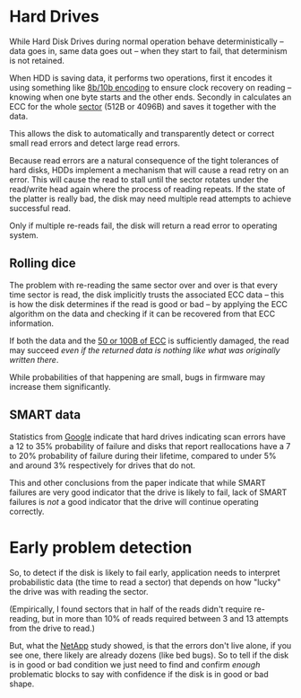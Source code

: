 # Hard Drives

While Hard Disk Drives during normal operation behave deterministically –
data goes in, same data goes out – when they start to fail, that determinism
is not retained.

When HDD is saving data, it performs two operations, first it encodes it
using something like
[8b/10b encoding](https://en.wikipedia.org/wiki/8b/10b_encoding) to ensure
clock recovery on reading – knowing when one byte starts and the other ends.
Secondly in calculates an ECC for the whole
[sector](https://en.wikipedia.org/wiki/Disk_sector) (512B or 4096B)
and saves it together with the data.

This allows the disk to automatically and transparently detect or correct
small read errors and detect large read errors.

Because read errors are a natural consequence of the tight tolerances of
hard disks, HDDs implement a mechanism that will cause a read retry on an
error. This will cause the read to stall until the sector rotates under the
read/write head again where the process of reading repeats.
If the state of the platter is really bad, the disk may need multiple read
attempts to achieve successful read.

Only if multiple re-reads fail, the disk will return a read error to operating
system.

## Rolling dice

The problem with re-reading the same sector over and over is that every time
sector is read, the disk implicitly trusts the associated ECC data – this is
how the disk determines if the read is good or bad – by applying the ECC
algorithm on the data and checking if it can be recovered from that ECC
information.

If both the data and the
[50 or 100B of ECC](https://www.seagate.com/tech-insights/advanced-format-4k-sector-hard-drives-master-ti/)
is sufficiently damaged, the read may succeed _even if the returned data
is nothing like what was originally written there_.

While probabilities of that happening are small, bugs in firmware may
increase them significantly.

## SMART data

Statistics from [Google](https://research.google.com/pubs/pub32774.html)
indicate that hard drives indicating scan errors have a 12 to 35% probability
of failure and disks that report reallocations have a 7 to 20% probability of
failure during their lifetime, compared to under 5% and around 3% respectively
for drives that do not.

This and other conclusions from the paper indicate that while SMART failures
are very good indicator that the drive is likely to fail, lack of SMART
failures is _not_ a good indicator that the drive will continue operating
correctly.

# Early problem detection

So, to detect if the disk is likely to fail early, application needs to
interpret probabilistic data (the time to read a sector) that depends on
how "lucky" the drive was with reading the sector.

(Empirically, I found sectors that in half of the reads didn't require
re-reading, but in more than 10% of reads required between 3 and 13 attempts
from the drive to read.)

But, what the
[NetApp](http://citeseerx.ist.psu.edu/viewdoc/download?doi=10.1.1.63.1412&rep=rep1&type=pdf)
study showed, is that the errors don't live alone, if you see one, there
likely are already dozens (like bed bugs).
So to tell if the disk is in good or bad condition we just need to find and
confirm _enough_ problematic blocks to say with confidence if the disk
is in good or bad shape.
